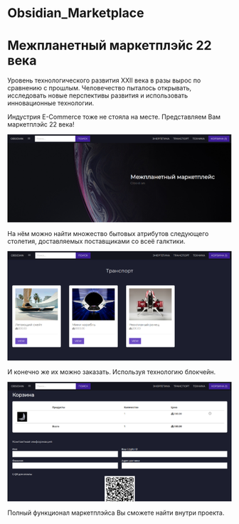 # Obsidian_Marketplace
<h1>Межпланетный маркетплэйс 22 века</h1>

<p>Уровень технологического развития XXII века в разы вырос по сравнению с прошлым. Человечество пыталось открывать, исследовать новые перспективы развития и использовать инновационные технологии.</p>
<p>Индустрия E-Commerce тоже не стояла на месте. Представляем Вам маркетплэйс 22 века!</p>

![Главная страница](https://github.com/kaimangeek/Obsidian_Marketplace/blob/main/ForReadME/main.png)

<p>На нём можно найти множество бытовых атрибутов следующего столетия, доставляемых поставщиками со всеё галктики.</p>

![Магазин](https://github.com/kaimangeek/Obsidian_Marketplace/blob/main/ForReadME/category.png)

<p>И конечно же их можно заказать. Используя технологию блокчейн.</p>

![Корзина](https://github.com/kaimangeek/Obsidian_Marketplace/blob/main/ForReadME/cart.png)

<p>Полный функционал маркетплэйса Вы сможете найти внутри проекта.</p>
